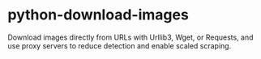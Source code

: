 # python-download-images
Download images directly from URLs with Urllib3, Wget, or Requests, and use proxy servers to reduce detection and enable scaled scraping.
